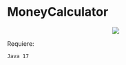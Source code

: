 # MoneyCalculator
<p align="center"><img src="https://drive.google.com/file/d/1lBbAGTQ0b4xfPnjhMVwsnTcbqzwAPWAs/view?usp=share_link"></p>

Requiere:
```
Java 17
```
